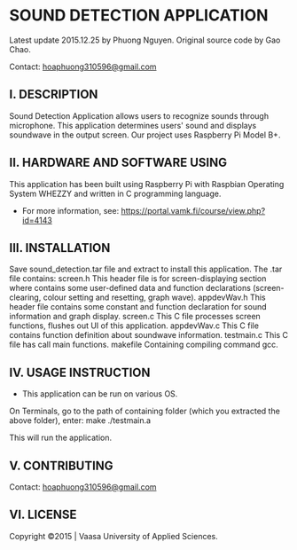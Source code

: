 # SOUND DETECTION APPLICATION
Latest update 2015.12.25 by Phuong Nguyen.
Original source code by Gao Chao.

Contact: hoaphuong310596@gmail.com

I. DESCRIPTION
-----------
Sound Detection Application allows users to recognize sounds through microphone. This application determines users' sound and displays soundwave in the output screen. Our project uses Raspberry Pi Model B+. 

II. HARDWARE AND SOFTWARE USING
-------------------------------
This application has been built using Raspberry Pi with Raspbian Operating System WHEZZY and written in C programming language.

* For more information, see: https://portal.vamk.fi/course/view.php?id=4143 

III. INSTALLATION
-----------------
Save sound_detection.tar file and extract to install this application.
The .tar file contains:
	screen.h
		This header file is for screen-displaying section where contains some user-defined data and function declarations (screen-clearing, colour setting and resetting, graph wave).
	appdevWav.h
		This header file contains some constant and function declaration for sound information and graph display.
	screen.c
		This C file processes screen functions, flushes out UI of this application.
	appdevWav.c
		This C file contains function definition about soundwave information.
	testmain.c
		This C file has call main functions.
	makefile
		Containing compiling command gcc.

IV. USAGE INSTRUCTION
----------------------
* This application can be run on various OS.

On Terminals, go to the path of containing folder (which you extracted the above folder), enter:
	make
	./testmain.a

This will run the application.

V. CONTRIBUTING
---------------
Contact: hoaphuong310596@gmail.com

VI. LICENSE
-----------
Copyright ©2015 | Vaasa University of Applied Sciences.
